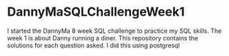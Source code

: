 # DannyMaSQLChallengeWeek1
I started the DannyMa 8 week SQL challenge to practice my SQL skills. The week 1 is about Danny running a diner. This repository contains the solutions for each question asked. I did this using postgresql
